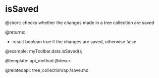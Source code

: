 isSaved
========

@short:
checks whether the changes made in a tree collection are saved


@returns:
- result		boolean				true if the changes are saved, otherwise false


@example:
myToolbar.data.isSaved();


@template:	api_method
@descr:

@relatedapi: tree_collection/api/save.md